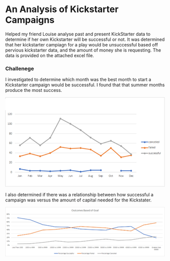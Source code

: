 # An Analysis of Kickstarter Campaigns
Helped my friend Louise analyse past and present KickStarter data to determine if her own Kickstarter will be successful or not.
It was determined that her kickstarter campiagn for a play would be unsuccessful based off pervious kickstarter data, and the amount of money she is requesting.
The data is provided on the attached excel file.

### Challenege
I investigated to determine which month was the best month to start a Kickstarter campaign would be successful. 
I found that that summer months produce the most success.

![best months](https://github.com/jugvirpabla/kickstarter-analysis/blob/master/Best%20month.png)

I also determined if there was a relationship between how successful a campaign was versus the amount of capital needed for the Kickstater. 

![Outcomes Based on Goal](https://github.com/jugvirpabla/kickstarter-analysis/blob/master/Outcomes%20Based%20on%20Goal.png)
